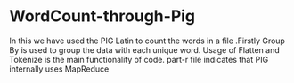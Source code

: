 # WordCount-through-Pig
In this we have used the PIG Latin to count the words in a file .Firstly Group By is used to group the data with each unique word.
Usage of Flatten and Tokenize is the main functionality of code.
part-r file indicates that PIG internally uses MapReduce


